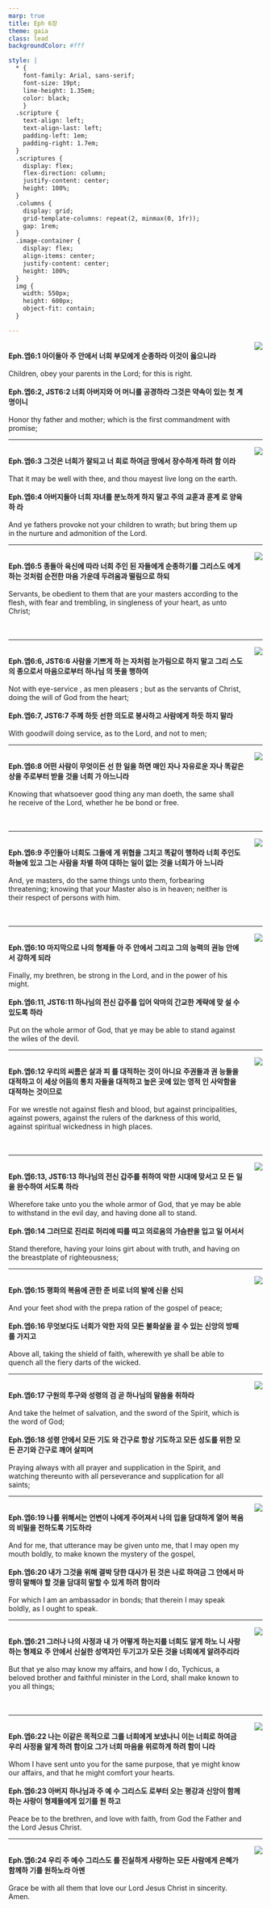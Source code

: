 ```yaml
---
marp: true
title: Eph 6장
theme: gaia
class: lead
backgroundColor: #fff

style: |
  * {
    font-family: Arial, sans-serif;
    font-size: 19pt;
    line-height: 1.35em;
    color: black;
    }
  .scripture {
    text-align: left;
    text-align-last: left;
    padding-left: 1em;
    padding-right: 1.7em;
  }
  .scriptures {
    display: flex;
    flex-direction: column;
    justify-content: center;
    height: 100%;
  }
  .columns {
    display: grid;
    grid-template-columns: repeat(2, minmax(0, 1fr));
    gap: 1rem;
  }
  .image-container {
    display: flex;
    align-items: center;
    justify-content: center;
    height: 100%;
  }
  img {
    width: 550px;
    height: 600px;
    object-fit: contain;
  }

---
```


<div class="columns">
  <div class="scriptures">
    <br>
    <div class="scripture">
      <b>Eph.엡6:1 아이들아 주 안에서 너희 부모에게 순종하라 이것이 옳으니라 
      </b>
    </div>
    <br>
    <div class="scripture">Children, obey your parents in the Lord; for this is right. 
    </div>
    <br>
    <div class="scripture">
      <b>Eph.엡6:2, JST6:2 너희 아버지와 어 머니를 공경하라 그것은 약속이 있는 첫 계명이니 
      </b>
    </div>
    <br>
    <div class="scripture">Honor thy father and mother; which is the first commandment with promise; 
    </div>         
  </div>
  <div class="image-container">
    <img src='../../pictures/picture_174.jpg'>
  </div>
</div>

---

<div class="columns">
  <div class="scriptures">
    <br>
    <div class="scripture">
      <b>Eph.엡6:3 그것은 너희가 잘되고 너 희로 하여금 땅에서 장수하게 하려 함 이라 
      </b>
    </div>
    <br>
    <div class="scripture">That it may be well with thee, and thou mayest live long on the earth. 
    </div>
    <br>
    <div class="scripture">
      <b>Eph.엡6:4 아버지들아 너희 자녀를 분노하게 하지 말고 주의 교훈과 훈계 로 양육하 라 
      </b>
    </div>
    <br>
    <div class="scripture">And ye fathers provoke not your children to wrath; but bring them up in the nurture and admonition of the Lord. 
    </div>         
  </div>
  <div class="image-container">
    <img src='../../pictures/picture_66.jpg'>
  </div>
</div>

---

<div class="columns">
  <div class="scriptures">
    <br>
    <div class="scripture">
      <b>Eph.엡6:5 종들아 육신에 따라 너희 주인 된 자들에게 순종하기를 그리스도 에게 하는 것처럼 순전한 마음 가운데 두려움과 떨림으로 하되 
      </b>
    </div>
    <br>
    <div class="scripture">Servants, be obedient to them that are your masters according to the flesh, with fear and trembling, in singleness of your heart, as unto Christ; 
    </div>
    <br>
    <div class="scripture">
      <b>
      </b>
    </div>
    <br>
    <div class="scripture">
    </div>         
  </div>
  <div class="image-container">
    <img src='../../pictures/picture_80.jpg'>
  </div>
</div>

---

<div class="columns">
  <div class="scriptures">
    <br>
    <div class="scripture">
      <b>Eph.엡6:6, JST6:6 사람을 기쁘게 하 는 자처럼 눈가림으로 하지 말고 그리 스도의 종으로서 마음으로부터 하나님 의 뜻을 행하여 
      </b>
    </div>
    <br>
    <div class="scripture">Not with eye-service , as men pleasers ; but as the servants of Christ, doing the will of God from the heart; 
    </div>
    <br>
    <div class="scripture">
      <b>Eph.엡6:7, JST6:7 주께 하듯 선한 의도로 봉사하고 사람에게 하듯 하지 말라 
      </b>
    </div>
    <br>
    <div class="scripture">With goodwill doing service, as to the Lord, and not to men; 
    </div>         
  </div>
  <div class="image-container">
    <img src='../../pictures/picture_22.jpg'>
  </div>
</div>

---

<div class="columns">
  <div class="scriptures">
    <br>
    <div class="scripture">
      <b>Eph.엡6:8 어떤 사람이 무엇이든 선 한 일을 하면 매인 자나 자유로운 자나 똑같은 상을 주로부터 받을 것을 너희 가 아느니라 
      </b>
    </div>
    <br>
    <div class="scripture">Knowing that whatsoever good thing any man doeth, the same shall he receive of the Lord, whether he be bond or free. 
    </div>
    <br>
    <div class="scripture">
      <b>
      </b>
    </div>
    <br>
    <div class="scripture">
    </div>         
  </div>
  <div class="image-container">
    <img src='../../pictures/picture_133.jpg'>
  </div>
</div>

---

<div class="columns">
  <div class="scriptures">
    <br>
    <div class="scripture">
      <b>Eph.엡6:9 주인들아 너희도 그들에 게 위협을 그치고 똑같이 행하라 너희 주인도 하늘에 있고 그는 사람을 차별 하여 대하는 일이 없는 것을 너희가 아 느니라 
      </b>
    </div>
    <br>
    <div class="scripture">And, ye masters, do the same things unto them, forbearing threatening; knowing that your Master also is in heaven; neither is their respect of persons with him. 
    </div>
    <br>
    <div class="scripture">
      <b>
      </b>
    </div>
    <br>
    <div class="scripture">
    </div>         
  </div>
  <div class="image-container">
    <img src='../../pictures/picture_173.jpg'>
  </div>
</div>

---

<div class="columns">
  <div class="scriptures">
    <br>
    <div class="scripture">
      <b>Eph.엡6:10 마지막으로 나의 형제들 아 주 안에서 그리고 그의 능력의 권능 안에서 강하게 되라 
      </b>
    </div>
    <br>
    <div class="scripture">Finally, my brethren, be strong in the Lord, and in the power of his might. 
    </div>
    <br>
    <div class="scripture">
      <b>Eph.엡6:11, JST6:11 하나님의 전신 갑주를 입어 악마의 간교한 계략에 맞 설 수 있도록 하라 
      </b>
    </div>
    <br>
    <div class="scripture">Put on the whole armor of God, that ye may be able to stand against the wiles of the devil. 
    </div>         
  </div>
  <div class="image-container">
    <img src='../../pictures/picture_108.jpg'>
  </div>
</div>

---

<div class="columns">
  <div class="scriptures">
    <br>
    <div class="scripture">
      <b>Eph.엡6:12 우리의 씨름은 살과 피 를 대적하는 것이 아니요 주권들과 권 능들을 대적하고 이 세상 어둠의 통치 자들을 대적하고 높은 곳에 있는 영적 인 사악함을 대적하는 것이므로 
      </b>
    </div>
    <br>
    <div class="scripture">For we wrestle not against flesh and blood, but against principalities, against powers, against the rulers of the darkness of this world, against spiritual wickedness in high places. 
    </div>
    <br>
    <div class="scripture">
      <b>
      </b>
    </div>
    <br>
    <div class="scripture">
    </div>         
  </div>
  <div class="image-container">
    <img src='../../pictures/picture_116.jpg'>
  </div>
</div>

---

<div class="columns">
  <div class="scriptures">
    <br>
    <div class="scripture">
      <b>Eph.엡6:13, JST6:13 하나님의 전신 갑주를 취하여 악한 시대에 맞서고 모 든 일을 완수하여 서도록 하라 
      </b>
    </div>
    <br>
    <div class="scripture">Wherefore take unto you the whole armor of God, that ye may be able to withstand in the evil day, and having done all to stand. 
    </div>
    <br>
    <div class="scripture">
      <b>Eph.엡6:14 그러므로 진리로 허리에 띠를 띠고 의로움의 가슴판을 입고 일 어서서 
      </b>
    </div>
    <br>
    <div class="scripture">Stand therefore, having your loins girt about with truth, and having on the breastplate of righteousness; 
    </div>         
  </div>
  <div class="image-container">
    <img src='../../pictures/picture_93.jpg'>
  </div>
</div>

---

<div class="columns">
  <div class="scriptures">
    <br>
    <div class="scripture">
      <b>Eph.엡6:15 평화의 복음에 관한 준 비로 너의 발에 신을 신되 
      </b>
    </div>
    <br>
    <div class="scripture">And your feet shod with the prepa ration of the gospel of peace; 
    </div>
    <br>
    <div class="scripture">
      <b>Eph.엡6:16 무엇보다도 너희가 악한 자의 모든 불화살을 끌 수 있는 신앙의 방패를 가지고 
      </b>
    </div>
    <br>
    <div class="scripture">Above all, taking the shield of faith, wherewith ye shall be able to quench all the fiery darts of the wicked. 
    </div>         
  </div>
  <div class="image-container">
    <img src='../../pictures/picture_71.jpg'>
  </div>
</div>

---

<div class="columns">
  <div class="scriptures">
    <br>
    <div class="scripture">
      <b>Eph.엡6:17 구원의 투구와 성령의 검 곧 하나님의 말씀을 취하라 
      </b>
    </div>
    <br>
    <div class="scripture">And take the helmet of salvation, and the sword of the Spirit, which is the word of God; 
    </div>
    <br>
    <div class="scripture">
      <b>Eph.엡6:18 성령 안에서 모든 기도 와 간구로 항상 기도하고 모든 성도를 위한 모든 끈기와 간구로 깨어 살피며 
      </b>
    </div>
    <br>
    <div class="scripture">Praying always with all prayer and supplication in the Spirit, and watching thereunto with all perseverance and supplication for all saints; 
    </div>         
  </div>
  <div class="image-container">
    <img src='../../pictures/picture_1.jpg'>
  </div>
</div>

---

<div class="columns">
  <div class="scriptures">
    <br>
    <div class="scripture">
      <b>Eph.엡6:19 나를 위해서는 언변이 나에게 주어져서 나의 입을 담대하게 열어 복음의 비밀을 전하도록 기도하라 
      </b>
    </div>
    <br>
    <div class="scripture">And for me, that utterance may be given unto me, that I may open my mouth boldly, to make known the mystery of the gospel, 
    </div>
    <br>
    <div class="scripture">
      <b>Eph.엡6:20 내가 그것을 위해 결박 당한 대사가 된 것은 나로 하여금 그 안에서 마땅히 말해야 할 것을 담대히 말할 수 있게 하려 함이라 
      </b>
    </div>
    <br>
    <div class="scripture">For which I am an ambassador in bonds; that therein I may speak boldly, as I ought to speak. 
    </div>         
  </div>
  <div class="image-container">
    <img src='../../pictures/picture_17.jpg'>
  </div>
</div>

---

<div class="columns">
  <div class="scriptures">
    <br>
    <div class="scripture">
      <b>Eph.엡6:21 그러나 나의 사정과 내 가 어떻게 하는지를 너희도 알게 하노 니 사랑하는 형제요 주 안에서 신실한 성역자인 두기고가 모든 것을 너희에게 알려주리라 
      </b>
    </div>
    <br>
    <div class="scripture">But that ye also may know my affairs, and how I do, Tychicus, a beloved brother and faithful minister in the Lord, shall make known to you all things; 
    </div>
    <br>
    <div class="scripture">
      <b>
      </b>
    </div>
    <br>
    <div class="scripture">
    </div>         
  </div>
  <div class="image-container">
    <img src='../../pictures/picture_0.jpg'>
  </div>
</div>

---

<div class="columns">
  <div class="scriptures">
    <br>
    <div class="scripture">
      <b>Eph.엡6:22 나는 이같은 목적으로 그를 너희에게 보냈나니 이는 너희로 하여금 우리 사정을 알게 하려 함이요 그가 너희 마음을 위로하게 하려 함이 니라 
      </b>
    </div>
    <br>
    <div class="scripture">Whom I have sent unto you for the same purpose, that ye might know our affairs, and that he might comfort your hearts. 
    </div>
    <br>
    <div class="scripture">
      <b>Eph.엡6:23 아버지 하나님과 주 예 수 그리스도 로부터 오는 평강과 신앙이 함께하는 사랑이 형제들에게 있기를 원 하고 
      </b>
    </div>
    <br>
    <div class="scripture">Peace be to the brethren, and love with faith, from God the Father and the Lord Jesus Christ. 
    </div>         
  </div>
  <div class="image-container">
    <img src='../../pictures/picture_134.jpg'>
  </div>
</div>

---

<div class="columns">
  <div class="scriptures">
    <br>
    <div class="scripture">
      <b>Eph.엡6:24 우리 주 예수 그리스도 를 진실하게 사랑하는 모든 사람에게 은혜가 함께하 기를 원하노라 아멘 
      </b>
    </div>
    <br>
    <div class="scripture">Grace be with all them that love our Lord Jesus Christ in sincerity. Amen.
    </div>
    <br>
    <div class="scripture">
      <b>
      </b>
    </div>
    <br>
    <div class="scripture">
    </div>         
  </div>
  <div class="image-container">
    <img src='../../pictures/picture_115.jpg'>
  </div>
</div>

